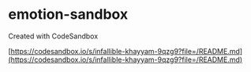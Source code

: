 # emotion-sandbox

Created with CodeSandbox

[https://codesandbox.io/s/infallible-khayyam-9qzg9?file=/README.md](https://codesandbox.io/s/infallible-khayyam-9qzg9?file=/README.md)
